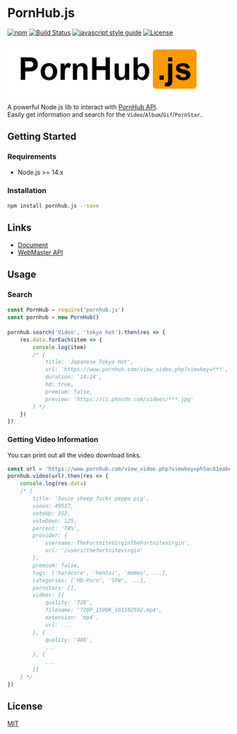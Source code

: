 # PornHub.js
[![npm](https://img.shields.io/npm/v/pornhub.js.svg)](https://www.npmjs.com/package/pornhub.js)
[![Build Status](https://travis-ci.org/pionxzh/Pornhub.js.svg?branch=master)](https://travis-ci.org/pionxzh/Pornhub.js)
[![javascript style guide][standard-image]][standard-url]
[![License](https://img.shields.io/badge/license-MIT-blue.svg)](/LICENSE)

![logo](images/logo.png)

A powerful Node.js lib to interact with [PornHub API](https://www.pornhub.com/).\
Easily get information and search for the `Video`/`Album`/`Gif`/`PornStar`.

[standard-image]: https://img.shields.io/badge/code_style-standard-brightgreen.svg
[standard-url]: https://standardjs.com

## Getting Started

### Requirements

* Node.js >= 14.x

### Installation

```bash
npm install pornhub.js --save
```

## Links
* [Document](/doc/DOCUMENT.md)
* [WebMaster API](/doc/WebMaster.md)

## Usage

### Search
```js
const PornHub = require('pornhub.js')
const pornhub = new PornHub()

pornhub.search('Video', 'tokyo hot').then(res => {
    res.data.forEach(item => {
        console.log(item)
        /* {
            title: 'Japanese Tokyo Hot',
            url: 'https://www.pornhub.com/view_video.php?viewkey=***',
            duration: '14:24',
            hd: true,
            premium: false,
            preview: 'https://ci.phncdn.com/videos/***.jpg'
        } */
    })
})
```

### Getting Video Information
You can print out all the video download links.

```js
const url = 'https://www.pornhub.com/view_video.php?viewkey=ph5ac81eabe203d'
pornhub.video(url).then(res => {
    console.log(res.data)
    /* {
        title: 'Susie sheep fucks peppa pig',
        views: 49517,
        voteUp: 352,
        voteDown: 125,
        percent: '74%',
        provider: {
            username: TheFortniteVirginTheFortniteVirgin',
            url: '/users/thefortnitevirgin'
        },
        premium: false,
        tags: ['hardcore', 'hentai', 'memes', ...],
        categories: ['HD-Porn', 'SFW', ...],
        pornstars: [],
        videos: [{
            quality: '720',
            filename: '720P_1500K_161102592.mp4',
            extension: 'mp4',
            url: ...
        }, {
            quality: '480',
            ...
        }, {
            ...
        }]
    } */
})
```

## License
[MIT](LICENSE)
